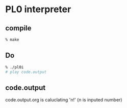 # PL0 interpreter

## compile

```sh
% make
```

## Do

```sh
% ./pl0i
# play code.output
```

## code.output

code.output.org is caluclating 'n!' (n is inputed number)
